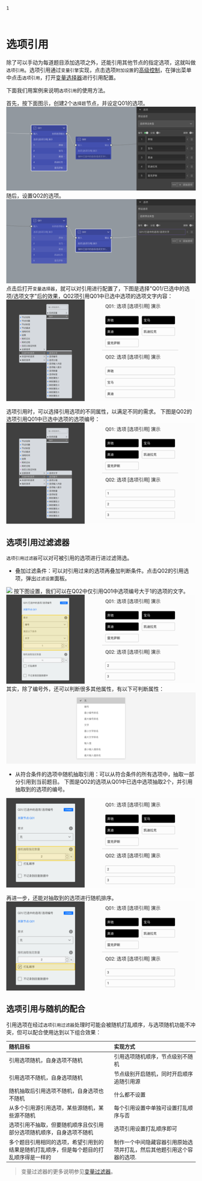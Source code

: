 ```index
1
```
```tag

```
```summary
```

# 选项引用

除了可以手动为每道题目添加选项之外，还能引用其他节点的指定选项，这就叫做`选项引用`。选项引用通过`变量引擎`实现，点击选项`附加设置`的[高级控制](../node-setting/option.md#高级控制)，在弹出菜单中点击`选项引用`，打开[变量选择器](../variable/usage.md#变量选择器)进行引用配置。

下面我们用案例来说明`选项引用`的使用方法。

首先，按下面图示，创建2个`选择题`节点，并设定Q01的选项。
<img src='../../assets/snapshots/node-setting/answer-choices/variable/node-Q01.png'>
随后，设置Q02的选项。
<img src='../../assets/snapshots/node-setting/answer-choices/variable/node-Q02.png'>
点击后打开`变量选择器`，就可以对引用进行配置了，下图是选择"Q01/已选中的选项/选项文字"后的效果，Q02项引用Q01中已选中选项的选项文字内容：
<img src='../../assets/snapshots/node-setting/answer-choices/variable/selected-choices/text.png'>

选项引用时，可以选择引用选项的不同属性，以满足不同的需求。
下图是Q02的选项引用Q01中已选中选项的选项编号：
<img src='../../assets/snapshots/node-setting/answer-choices/variable/selected-choices/number.png'>

## 选项引用过滤滤器

`选项引用过滤器`可以对可被引用的选项进行进过滤筛选。

+ 叠加过滤条件：可以对引用过来的选项再叠加判断条件。点击Q02的引用选项，弹出`过滤设置`面板。
<img src='../../assets/snapshots/node-setting/answer-choices/variablvar-filter.png'>
按下图设置，我们可以在Q02中仅引用Q01中选项编号大于1的选项的文字。
<img src='../../assets/snapshots/node-setting/answer-choices/variable/require.png'>
其实，除了编号外，还可以判断很多其他属性，有以下可判断属性：
<img src='../../assets/snapshots/node-setting/answer-choices/variable/require-menu.png'>

+ 从符合条件的选项中随机抽取引用：可以从符合条件的所有选项中，抽取一部分引用到当前题目。
下图是Q02的选项从Q01中已选中选项抽取2个，并引用抽取到的选项的编号。
<img src='../../assets/snapshots/node-setting/answer-choices/variable/randomly.png'>

  再进一步，还能对抽取到的选项进行随机排序。
  <img src='../../assets/snapshots/node-setting/answer-choices/variable/disorder.png'>

## 选项引用与随机的配合

引用选项在经过`选项引用过滤器`处理时可能会被随机打乱顺序，与选项随机功能不冲突，但可以配合使用达到以下组合效果：

|随机目标|实现方式|
|:---|:--|
|引用选项随机，自身选项不随机                            |引用选项随机顺序，节点级别不随机|
|引用选项不随机，自身选项随机                            |节点级别开启随机，同时开启顺序追随引用源|
|随机抽取后引用选项不随机，自身选项也不随机               |什么都不设置|
|从多个引用源引用选项，某些源随机，某些源不随机             |每个引用设置中单独可设置打乱顺序与否|
|选项引用不抽取，但要随机顺序且仅引用部分选项随机顺序，自身选项不随机                     |选项引用设置打乱顺序即可|
|多个题目引用相同的选项，希望引用到的结果是随机打乱顺序，但是每个题目的打乱顺序得是一样的    |制作一个中间隐藏容器引用原始选项并打乱，然后其他题引用这个容器的选项.

> 变量过滤器的更多说明参见[变量过滤器](../variable/filter.md)。